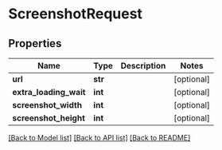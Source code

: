 # ScreenshotRequest

## Properties
Name | Type | Description | Notes
------------ | ------------- | ------------- | -------------
**url** | **str** |  | [optional] 
**extra_loading_wait** | **int** |  | [optional] 
**screenshot_width** | **int** |  | [optional] 
**screenshot_height** | **int** |  | [optional] 

[[Back to Model list]](../README.md#documentation-for-models) [[Back to API list]](../README.md#documentation-for-api-endpoints) [[Back to README]](../README.md)


